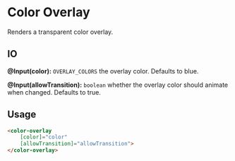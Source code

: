 # **Color Overlay**

Renders a transparent color overlay.

## IO

**@Input(color):** `OVERLAY_COLORS` the overlay color. Defaults to blue.

**@Input(allowTransition):** `boolean` whether the overlay color should animate when changed. Defaults to true.

## Usage

```html
<color-overlay
    [color]="color"
    [allowTransition]="allowTransition">
</color-overlay>
```

